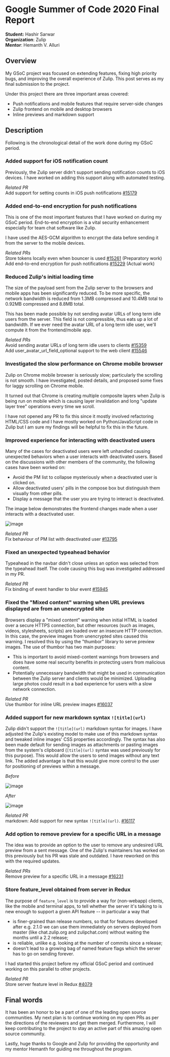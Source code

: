# Google Summer of Code 2020 Final Report

**Student:** Hashir Sarwar  
**Organization**: Zulip  
**Mentor**: Hemanth V. Alluri

## Overview

My GSoC project was focused on extending features, fixing high priority bugs, and improving the overall experience of Zulip. This post serves as my final submission to the project.

Under this project there are three important areas covered:

- Push notifications and mobile features that require server-side changes
- Zulip frontend on mobile and desktop browsers
- Inline previews and markdown support

## Description

Following is the chronological detail of the work done during my GSoC period.

### Added support for iOS notification count

Previously, the Zulip server didn't support sending notification counts to iOS devices. I have worked on adding this support along with automated testing.

*Related PR*  
Add support for setting counts in iOS push notifications [#15179](https://github.com/zulip/zulip/pull/15179)

### Added end-to-end encryption for push notifications

This is one of the most important features that I have worked on during my GSoC period. End-to-end encryption is a vital security enhancement especially for team chat software like Zulip.

I have used the AES-GCM algorithm to encrypt the data before sending it from the server to the mobile devices.

*Related PRs*  
Store tokens locally even when bouncer is used [#15261](https://github.com/zulip/zulip/pull/15261) (Preparatory work)  
Add end-to-end encryption for push notifications [#15229](https://github.com/zulip/zulip/pull/15229) (Actual work)

### Reduced Zulip's initial loading time

The size of the payload sent from the Zulip server to the browsers and mobile apps has been significantly reduced. To be more specific, the network bandwidth is reduced from 1.3MB compressed and 10.4MB total to 0.92MB compressed and 8.8MB total.

This has been made possible by not sending avatar URLs of long term idle users from the server. This field is not compressible, thus eats up a lot of bandwidth. If we ever need the avatar URL of a long term idle user, we'll compute it from the frontend/mobile app.

*Related PRs*  
Avoid sending avatar URLs of long term idle users to clients [#15359](https://github.com/zulip/zulip/pull/15359)  
Add user_avatar_url_field_optional support to the web client [#15546](https://github.com/zulip/zulip/pull/15546)

### Investigated the slow performance on Chrome mobile browser

Zulip on Chrome mobile browser is seriously slow; particularly the scrolling is not smooth. I have investigated, posted details, and proposed some fixes for laggy scrolling on Chrome mobile.

It turned out that Chrome is creating multiple composite layers when Zulip is being run on mobile which is causing layer invalidation and long "update layer tree" operations every time we scroll.

I have not opened any PR to fix this since it mostly involved refactoring HTML/CSS code and I have mostly worked on Python/JavaScript code in Zulip but I am sure my findings will be helpful to fix this in the future.

### Improved experience for interacting with deactivated users

Many of the cases for deactivated users were left unhandled causing unexpected behaviors when a user interacts with deactivated users. Based on the discussions with other members of the community, the following cases have been worked on:

- Avoid the PM list to collapse mysteriously when a deactivated user is clicked on.
- Allow deactivated users' pills in the compose box but distinguish them visually from other pills.
- Display a message that the user you are trying to interact is deactivated.

The image below demonstrates the frontend changes made when a user interacts with a deactivated user.

![image](https://user-images.githubusercontent.com/45683359/88746327-bcf07a00-d165-11ea-9afe-5c76de380be1.png)

*Related PR*  
Fix behaviour of PM list with deactivated user [#13795](https://github.com/zulip/zulip/pull/13795)

### Fixed an unexpected typeahead behavior

Typeahead in the navbar didn't close unless an option was selected from the typeahead itself. The code causing this bug was investigated addressed in my PR.

*Related PR*  
Fix binding of event handler to blur event [#15945](https://github.com/zulip/zulip/pull/15945)

### Fixed the "Mixed content" warning when URL previews displayed are from an unencrypted site

Browsers display a "mixed content" warning when initial HTML is loaded over a secure HTTPS connection, but other resources (such as images, videos, stylesheets, scripts) are loaded over an insecure HTTP connection. In this case, the preview images from unencrypted sites caused this warning. I resolved this by using the "thumbor" library to serve preview images. The use of thumbor has two main purposes:

- This is important to avoid mixed-content warnings from browsers and does have some real security benefits in protecting users from malicious content.
- Potentially unnecessary bandwidth that might be used in communication between the Zulip server and clients would be minimized. Uploading large photos could result in a bad experience for users with a slow network connection.

*Related PR*  
Use thumbor for inline URL preview images [#16037](https://github.com/zulip/zulip/pull/16037)

### Added support for new markdown syntax `![title](url)`

Zulip didn't support the `![title](url)` markdown syntax for images. I have adjusted the Zulip's existing model to make use of this markdown syntax and tweaked inline images' CSS properties accordingly. The syntax has also been made default for sending images as attachments or pasting images from the system's clipboard (`[title](url)` syntax was used previously for this purpose). This would allow the users to send images without any text link. The added advantage is that this would give more control to the user for positioning of previews within a message.

*Before*

![image](https://www.linkpicture.com/q/image-1_5.png)

*After*

![image](https://linkpicture.com/q/image_17.png)

*Related PR*  
markdown: Add support for new syntax `![title](url)`. [#16117](https://github.com/zulip/zulip/pull/16117)

### Add option to remove preview for a specific URL in a message

The idea was to provide an option to the user to remove any undesired URL preview from a sent message. One of the Zulip's maintainers has worked on this previously but his PR was stale and outdated. I have reworked on this with the required updates.

*Related PRs*  
Remove preview for a specific URL in a message [#16231](https://github.com/zulip/zulip/pull/16231)

### Store feature_level obtained from server in Redux

The purpose of `feature_level` is to provide a way for (non-webapp) clients, like the mobile and terminal apps, to tell whether the server it's talking to is new enough to support a given API feature -- in particular a way that

- is finer-grained than release numbers, so that for features developed after e.g. 2.1.0 we can use them immediately on servers deployed from master (like chat.zulip.org and zulipchat.com) without waiting the months until a 2.2 release;
- is reliable, unlike e.g. looking at the number of commits since a release;
- doesn't lead to a growing bag of named feature flags which the server has to go on sending forever.

I had started this project before my official GSoC period and continued working on this parallel to other projects.

*Related PR*  
Store server feature level in Redux [#4079](https://github.com/zulip/zulip-mobile/pull/4079)

## Final words

It has been an honor to be a part of one of the leading open source communities. My next plan is to continue working on my open PRs as per the directions of the reviewers and get them merged. Furthermore, I will keep contributing to the project to stay an active part of this amazing open source community.

Lastly, huge thanks to Google and Zulip for providing the opportunity and my mentor Hemanth for guiding me throughout the program.

